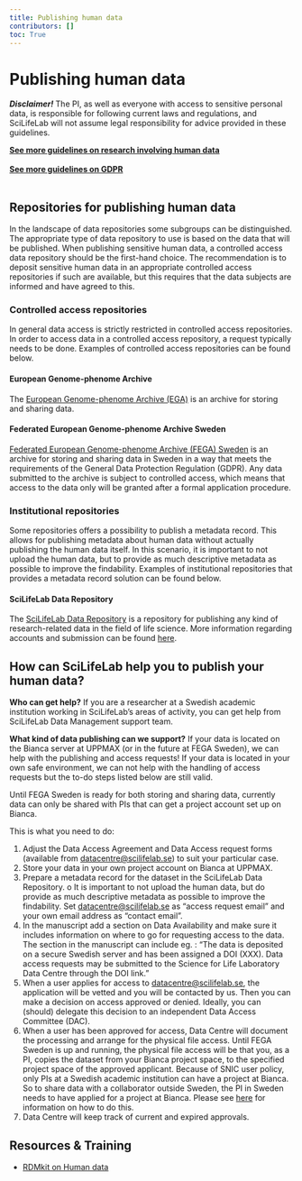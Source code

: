 ```yaml
---
title: Publishing human data
contributors: []
toc: True
---
```


# Publishing human data

<div class="alert alert-warning" role="alert">
  <B><I>Disclaimer!</I></B> The PI, as well as everyone with access to sensitive personal data, is responsible for following current laws and regulations, and SciLifeLab will not assume legal responsibility for advice provided in these guidelines.
</div>

<!-- Generella riktlinjer för publicering av human data. Vilka olika nivåer finns.  
The recommendations on publishing human data varies depending on the nature of the human data in question. The principle "As open as possible, as closed as necessary" is of great importance when it comes to publishing human data. -->


<a href="/topics/research-involving-human-data"><b>See more guidelines on research involving human data <i class="bi bi-arrow-right-square-fill"></i></b></a>
<br/><br/>
<a href="/topics/gdpr-legal-reference.md"><b>See more guidelines on GDPR <i class="bi bi-arrow-right-square-fill"></i></b></a>
<br/><br/>


## Repositories for publishing human data

<!-- Generell text om repositories for human data. När ska vilken av dessa användas och hur de relaterar till varandra -->
In the landscape of data repositories some subgroups can be distinguished. The appropriate type of data repository to use is based on the data that will be published. When publishing sensitive human data, a controlled access data repository should be the first-hand choice. The recommendation is to deposit sensitive human data in an appropriate controlled access repositories if such are available, but this requires that the data subjects are informed and have agreed to this.

### Controlled access repositories
In general data access is strictly restricted in controlled access repositories. In order to access data in a controlled access repository, a request typically needs to be done. Examples of controlled access repositories can be found below.

#### European Genome-phenome Archive
<!-- Kort text om EGA  -->
The [European Genome-phenome Archive (EGA)](https://ega-archive.org) is an archive for storing and sharing data.

#### Federated European Genome-phenome Archive Sweden
[Federated European Genome-phenome Archive (FEGA) Sweden](https://fega.nbis.se/) is an archive for storing and sharing data in Sweden in a way that meets the requirements of the General Data Protection Regulation (GDPR). Any data submitted to the archive is subject to controlled access, which means that access to the data only will be granted after a formal application procedure.

### Institutional repositories
Some repositories offers a possibility to publish a metadata record. This allows for publishing metadata about human data without actually publishing the human data itself. In this scenario, it is important to not upload the human data, but to provide as much descriptive metadata as possible to improve the findability. Examples of institutional repositories that provides a metadata record solution can be found below.

#### SciLifeLab Data Repository
The [SciLifeLab Data Repository](https://figshare.scilifelab.se) is a repository for publishing any kind of research-related data in the field of life science. More information regarding accounts and submission can be found [here](https://www.scilifelab.se/data/repository).


## How can SciLifeLab help you to publish your human data?
<!-- Uppdateras.  -->

**Who can get help?** If you are a researcher at a Swedish academic institution working in SciLifeLab’s areas of activity, you can get help from SciLifeLab Data Management support team.

**What kind of data publishing can we support?** If your data is located on the Bianca server at UPPMAX (or in the future at FEGA Sweden), we can help with the publishing and access requests! If your data is located in your own safe environment, we can not help with the handling of access requests but the to-do steps listed below are still valid.

Until FEGA Sweden is ready for both storing and sharing data, currently data can only be shared with PIs that can get a project account set up on Bianca.

<!-- Uppdateras av Markus FEGA  -->

This is what you need to do:
1. Adjust the Data Access Agreement and Data Access request forms (available from datacentre@scilifelab.se) to suit your particular case.
2. Store your data in your own project account on Bianca at UPPMAX.
3. Prepare a metadata record for the dataset in the SciLifeLab Data Repository. o	It is important to not upload the human data, but do provide as much descriptive metadata as possible to improve the findability. Set datacentre@scilifelab.se as “access request email” and your own email address as “contact email”.
4. In the manuscript add a section on Data Availability and make sure it includes information on where to go for requesting access to the data. The section in the manuscript can include eg. : “The data is deposited on a secure Swedish server and has been assigned a DOI (XXX). Data access requests may be submitted to the Science for Life Laboratory Data Centre through the DOI link.”
5. When a user applies for access to datacentre@scilifelab.se, the application will be vetted and you will be contacted by us. Then you can make a decision on access approved or denied. Ideally, you can (should) delegate this decision to an independent Data Access Committee (DAC).
6. When a user has been approved for access, Data Centre will document the processing and arrange for the physical file access. Until FEGA Sweden is up and running, the physical file access will be that you, as a PI, copies the dataset from your Bianca project space, to the specified project space of the approved applicant. Because of SNIC user policy, only PIs at a Swedish academic institution can have a project at Bianca. So to share data with a collaborator outside Sweden, the PI in Sweden needs to have applied for a project at Bianca. Please see [here](https://www.uppmax.uu.se/support/user-guides/bianca-user-guide/) for information on how to do this.
7. Data Centre will keep track of current and expired approvals.



## Resources & Training
* [RDMkit on Human data](https://rdmkit.elixir-europe.org/human_data)
